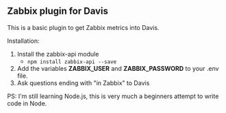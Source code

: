 ## Zabbix plugin for Davis

This is a basic plugin to get Zabbix metrics into Davis.  
  
Installation:

1. Install the zabbix-api module
    - `npm install zabbix-api --save`
2. Add the variables **ZABBIX_USER** and **ZABBIX_PASSWORD** to your .env file.
3. Ask questions ending with "in Zabbix" to Davis

PS: I'm still learning Node.js, this is very much a beginners attempt to write code in Node.